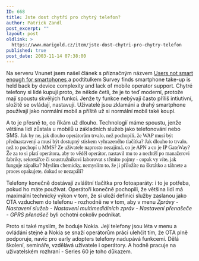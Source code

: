 ```yaml
---
ID: 668
title: Jste dost chytří pro chytrý telefon?
author: Patrick Zandl
post_excerpt: ""
layout: post
oldlink: >
  https://www.marigold.cz/item/jste-dost-chytri-pro-chytry-telefon
published: true
post_date: 2003-11-14 07:38:00
---
```

<p>
Na serveru Vnunet jsem našel článek s příznačným názvem <A href="http://www.vnunet.com/News/1148597" target=_blank>Users not smart enough for smartphones </A>a podtitulkem Survey finds smartphone take-up is held back by device complexity and lack of mobile operator support. Chytré telefony si lidé kupují proto, že někde četli, že je to teď moderní, protože mají spoustu skvělých funkcí. Jenže ty funkce nebývají často příliš intiutivní, složitě se ovládají, nastavují. Uživatelé jsou zklamáni a drahý smartphone používají jako normální mobil a příště už si normální mobil také koupí. </p>

<p>
A to je přesně to, co říkám už dlouho. Technologií máme spoustu, jenže většina lidí zůstala u mobilů u základních služeb jako telefonování nebo SMS. <FONT face=Times>Jak by ne, jak dlouho operátorům trvalo, než pochopili, že WAP musí být přednastavený a musí být dostupný stiskem vyhrazeného tlačítka? Jak dlouho to trvalo, než to pochopí u MMS? Ze uživatele naprosto nezajímá, co je APN a co je IP GateWay? Že za to si platí operátora, aby to věděl operátor, nastavil mu to a nechtěl po manažerovi fabriky, sekretářce či soustružníkovi laborovat s těmito pojmy - copak vy víte, jak funguje zápalka? Myslím chemicky, nemyslím to, že ji přiložíte na škrtátko a táhnete a proces opakujete, dokud se nezapálí?</FONT></p>

<p>
Telefony konečně dostávají zvláštní tlačítka pro fotoaparáty: i to je potřeba, pokud ho máte používat. Operátoři konečně pochopili, že většina lidí má maximální technický výkon v tom, že si uloží definici služby zaslanou jako OTA vzduchem do telefonu - rozhodně ne v tom, aby v menu <EM>Zprávy - Nastavení služeb - Nastavení multimediálních zpráv - Nastavení přenašeče - GPRS přenašeč</EM> byli ochotni cokoliv podnikat. </p>

<p>
Proto si také myslím, že boduje Nokia. Její telefony jsou léta v menu a ovládání stejné a Nokia se snaží operátorům práci ulehčit tím, že OTA plně podporuje, navíc pro early adopters telefony nadupává funkcemi. Dělá školení, semináře, vzdělává uživatele i operátory. A hodně pracuje na uživatelském rozhraní - Series 60 je toho důkazem. </p>
